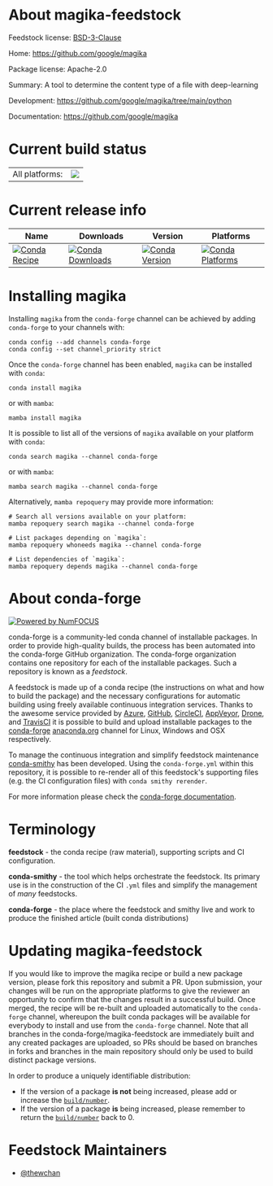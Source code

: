 About magika-feedstock
======================

Feedstock license: [BSD-3-Clause](https://github.com/conda-forge/magika-feedstock/blob/main/LICENSE.txt)

Home: https://github.com/google/magika

Package license: Apache-2.0

Summary: A tool to determine the content type of a file with deep-learning

Development: https://github.com/google/magika/tree/main/python

Documentation: https://github.com/google/magika

Current build status
====================


<table><tr><td>All platforms:</td>
    <td>
      <a href="https://dev.azure.com/conda-forge/feedstock-builds/_build/latest?definitionId=21703&branchName=main">
        <img src="https://dev.azure.com/conda-forge/feedstock-builds/_apis/build/status/magika-feedstock?branchName=main">
      </a>
    </td>
  </tr>
</table>

Current release info
====================

| Name | Downloads | Version | Platforms |
| --- | --- | --- | --- |
| [![Conda Recipe](https://img.shields.io/badge/recipe-magika-green.svg)](https://anaconda.org/conda-forge/magika) | [![Conda Downloads](https://img.shields.io/conda/dn/conda-forge/magika.svg)](https://anaconda.org/conda-forge/magika) | [![Conda Version](https://img.shields.io/conda/vn/conda-forge/magika.svg)](https://anaconda.org/conda-forge/magika) | [![Conda Platforms](https://img.shields.io/conda/pn/conda-forge/magika.svg)](https://anaconda.org/conda-forge/magika) |

Installing magika
=================

Installing `magika` from the `conda-forge` channel can be achieved by adding `conda-forge` to your channels with:

```
conda config --add channels conda-forge
conda config --set channel_priority strict
```

Once the `conda-forge` channel has been enabled, `magika` can be installed with `conda`:

```
conda install magika
```

or with `mamba`:

```
mamba install magika
```

It is possible to list all of the versions of `magika` available on your platform with `conda`:

```
conda search magika --channel conda-forge
```

or with `mamba`:

```
mamba search magika --channel conda-forge
```

Alternatively, `mamba repoquery` may provide more information:

```
# Search all versions available on your platform:
mamba repoquery search magika --channel conda-forge

# List packages depending on `magika`:
mamba repoquery whoneeds magika --channel conda-forge

# List dependencies of `magika`:
mamba repoquery depends magika --channel conda-forge
```


About conda-forge
=================

[![Powered by
NumFOCUS](https://img.shields.io/badge/powered%20by-NumFOCUS-orange.svg?style=flat&colorA=E1523D&colorB=007D8A)](https://numfocus.org)

conda-forge is a community-led conda channel of installable packages.
In order to provide high-quality builds, the process has been automated into the
conda-forge GitHub organization. The conda-forge organization contains one repository
for each of the installable packages. Such a repository is known as a *feedstock*.

A feedstock is made up of a conda recipe (the instructions on what and how to build
the package) and the necessary configurations for automatic building using freely
available continuous integration services. Thanks to the awesome service provided by
[Azure](https://azure.microsoft.com/en-us/services/devops/), [GitHub](https://github.com/),
[CircleCI](https://circleci.com/), [AppVeyor](https://www.appveyor.com/),
[Drone](https://cloud.drone.io/welcome), and [TravisCI](https://travis-ci.com/)
it is possible to build and upload installable packages to the
[conda-forge](https://anaconda.org/conda-forge) [anaconda.org](https://anaconda.org/)
channel for Linux, Windows and OSX respectively.

To manage the continuous integration and simplify feedstock maintenance
[conda-smithy](https://github.com/conda-forge/conda-smithy) has been developed.
Using the ``conda-forge.yml`` within this repository, it is possible to re-render all of
this feedstock's supporting files (e.g. the CI configuration files) with ``conda smithy rerender``.

For more information please check the [conda-forge documentation](https://conda-forge.org/docs/).

Terminology
===========

**feedstock** - the conda recipe (raw material), supporting scripts and CI configuration.

**conda-smithy** - the tool which helps orchestrate the feedstock.
                   Its primary use is in the construction of the CI ``.yml`` files
                   and simplify the management of *many* feedstocks.

**conda-forge** - the place where the feedstock and smithy live and work to
                  produce the finished article (built conda distributions)


Updating magika-feedstock
=========================

If you would like to improve the magika recipe or build a new
package version, please fork this repository and submit a PR. Upon submission,
your changes will be run on the appropriate platforms to give the reviewer an
opportunity to confirm that the changes result in a successful build. Once
merged, the recipe will be re-built and uploaded automatically to the
`conda-forge` channel, whereupon the built conda packages will be available for
everybody to install and use from the `conda-forge` channel.
Note that all branches in the conda-forge/magika-feedstock are
immediately built and any created packages are uploaded, so PRs should be based
on branches in forks and branches in the main repository should only be used to
build distinct package versions.

In order to produce a uniquely identifiable distribution:
 * If the version of a package **is not** being increased, please add or increase
   the [``build/number``](https://docs.conda.io/projects/conda-build/en/latest/resources/define-metadata.html#build-number-and-string).
 * If the version of a package **is** being increased, please remember to return
   the [``build/number``](https://docs.conda.io/projects/conda-build/en/latest/resources/define-metadata.html#build-number-and-string)
   back to 0.

Feedstock Maintainers
=====================

* [@thewchan](https://github.com/thewchan/)

